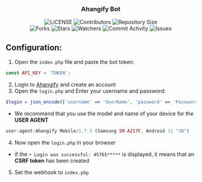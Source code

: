<h3 align = center>Ahangify Bot</h3>

<p align="center">
    <img src="https://img.shields.io/github/license/xouw/ahangify-bot?style=for-the-badge" alt="LICENSE">
    <img src="https://img.shields.io/github/contributors/xouw/ahangify-bot?style=for-the-badge" alt="Contributors">
    <img src="https://img.shields.io/github/repo-size/xouw/ahangify-bot?style=for-the-badge" alt="Repository Size"> <br>
    <img src="https://img.shields.io/github/forks/xouw/ahangify-bot?style=for-the-badge" alt="Forks">
    <img src="https://img.shields.io/github/stars/xouw/ahangify-bot?style=for-the-badge" alt="Stars">
    <img src="https://img.shields.io/github/watchers/xouw/ahangify-bot?style=for-the-badge" alt="Watchers">
    <img src="https://img.shields.io/github/commit-activity/w/xouw/ahangify-bot?style=for-the-badge" alt="Commit Activity">
    <img src="https://img.shields.io/github/issues/xouw/ahangify-bot?style=for-the-badge" alt="Issues">
</p>




**Configuration:**
---------

1. Open the `index.php` file and paste the bot token:
```php
const API_KEY = 'TOKEN';
```
2. Login to [Ahangify](https://ahangify/login) and create an account
3. Open the `login.php` and Enter your username and password:
```php
$login = json_encode(['username' => 'UserName', 'password' => 'Password']);
  ```
  
  - We recommend that you use the model and name of your device for the **USER AGENT**
  ```php
  user-agent:Ahangify Mobile/1.7.3 (Samsung SM-A217F, Android 11 "30")
  ```

4. Now open the `login.php` in your browser

* if the `• Login was successful: 45765*****` is displayed, it means that an **CSRF token** has been created


5. Set the webhook to `index.php`
